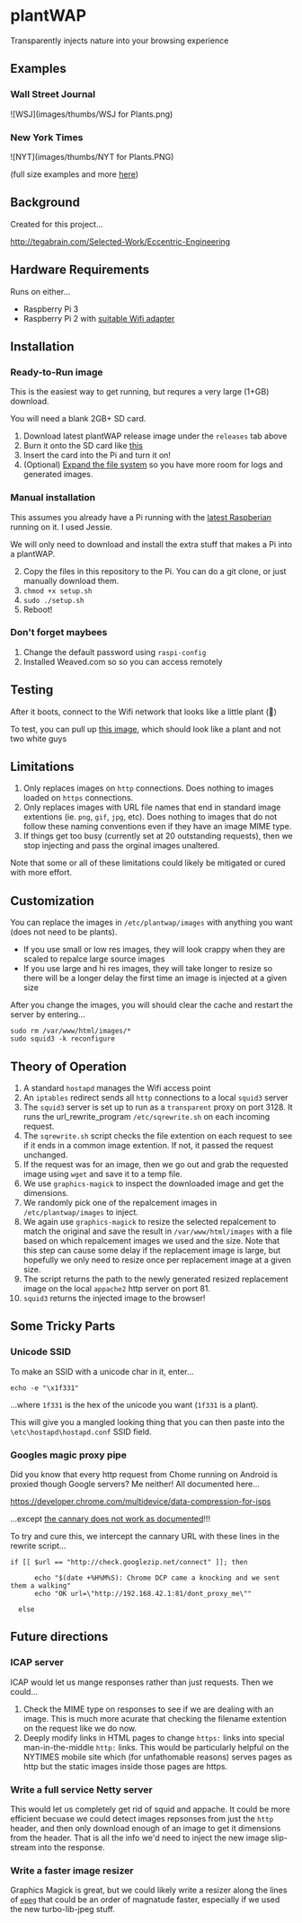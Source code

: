 # plantWAP
Transparently injects nature into your browsing experience

## Examples

### Wall Street Journal 

![WSJ](images/thumbs/WSJ for Plants.png)


### New York Times

![NYT](images/thumbs/NYT for Plants.PNG)

(full size examples and more [here](/images))

## Background

Created for this project...

http://tegabrain.com/Selected-Work/Eccentric-Engineering

## Hardware Requirements

Runs on either... 
 * Raspberry Pi 3 
 * Raspberry Pi 2 with [suitable Wifi adapter](http://amzn.to/1UaJ6wX)

## Installation

### Ready-to-Run image

This is the easiest way to get running, but requres a very large (1+GB) download. 
 
You will need a blank 2GB+ SD card. 

1. Download latest plantWAP release image under the `releases` tab above
2. Burn it onto the SD card like [this](https://www.raspberrypi.org/documentation/installation/installing-images/)
3. Insert the card into the Pi and turn it on! 
4. (Optional) [Expand the file system](http://elinux.org/RPi_Resize_Flash_Partitions) so you have more room for logs and generated images.


### Manual installation

This assumes you already have a Pi running with the [latest Raspberian](https://www.raspberrypi.org/downloads/raspbian/) running on it. I used Jessie.

We will only need to download and install the extra stuff that makes a Pi into a plantWAP. 

2. Copy the files in this repository to the Pi. You can do a git clone, or just manually download them.
3. `chmod +x setup.sh` 
3. `sudo ./setup.sh`
4. Reboot!
 
### Don't forget maybees

1. Change the default password using `raspi-config`
2. Installed Weaved.com so so you can access remotely

## Testing

After it boots, connect to the Wifi network that looks like a little plant (🌱)

To test, you can pull up [this image](http://josh.com/joshpete.gif), which should look like a plant and not two white guys

## Limitations

1. Only replaces images on `http` connections. Does nothing to images loaded on `https` connections.
2. Only replaces images with URL file names that end in standard image extentions (ie. `png`, `gif`, `jpg`, etc). Does nothing to images that do not follow these naming conventions even if they have an image MIME type. 
3. If things get too busy (currently set at 20 outstanding requests), then we stop injecting and pass the orginal images unaltered. 

Note that some or all of these limitations could likely be mitigated or cured with more effort. 

## Customization

You can replace the images in `/etc/plantwap/images` with anything you want (does not need to be plants). 

* If you use small or low res images, they will look crappy when they are scaled to repalce large source images
* If you use large and hi res images, they will take longer to resize so there will be a longer delay the first time an image is injected at a given size


After you change the images, you will should clear the cache and restart the server by entering...

```
sudo rm /var/www/html/images/*
sudo squid3 -k reconfigure
```

## Theory of Operation

1. A standard `hostapd` manages the Wifi access point
2. An `iptables` redirect sends all `http` connections to a local `squid3` server 
2. The `squid3` server is set up to run as a `transparent` proxy on port 3128. It runs the url_rewrite_program `/etc/sqrewrite.sh` on each incoming request.
3. The `sqrewrite.sh` script checks the file extention on each request to see if it ends in a common image extention. If not, it passed the request unchanged.
4. If the request was for an image, then we go out and grab the requested image using `wget` and save it to a temp file. 
5. We use `graphics-magick` to inspect the downloaded image and get the dimensions.
6. We randomly pick one of the repalcement images in `/etc/plantwap/images` to inject. 
7. We again use `graphics-magick` to resize the selected repalcement to match the original and save the result in `/var/www/html/images` with a file based on which repalcement images we used and the size. Note that this step can cause some delay if the replacement image is large, but hopefully we only need to resize once per replacement image at a given size. 
8. The script returns the path to the newly generated resized replacement image on the local `appache2` http server on port 81.
9. `squid3` returns the injected image to the browser!

## Some Tricky Parts

###  Unicode SSID

To make an SSID with a unicode char in it, enter...

`echo -e "\x1f331"`

...where `1f331` is the hex of the unicode you want (`1f331` is a plant). 

This will give you a mangled looking thing that you can then paste into the `\etc\hostapd\hostapd.conf` SSID field. 

### Googles magic proxy pipe

Did you know that every http request from Chome running on Android is proxied though Google servers? Me neither! All documented here...

https://developer.chrome.com/multidevice/data-compression-for-isps

...except [the cannary does not work as documented](https://bugs.chromium.org/p/chromium/issues/detail?id=339473)!!!

To try and cure this, we intercept the cannary URL with these lines in the rewrite script...

  ```
  if [[ $url == "http://check.googlezip.net/connect" ]]; then 

		echo "$(date +%H%M%S): Chrome DCP came a knocking and we sent them a walking"
		echo "OK url=\"http://192.168.42.1:81/dont_proxy_me\""
	
	else
  ```
  
## Future directions
  
### ICAP server
  
  ICAP would let us mange responses rather than just requests. Then we could...
  
  1. Check the MIME type on responses to see if we are dealing with an image. This is much more acurate that checking the filename extention on the request like we do now.
  2. Deeply modify links in HTML pages to change `https:` links into special man-in-the-middle `http:` links. This would be particularly helpful on the NYTIMES mobile site which (for unfathomable reasons) serves pages as http but the static images inside those pages are https. 
  
### Write a full service Netty server

This would let us completely get rid of squid and appache. It could be more efficient becuase we could detect images repsonses from just the `http` header, and then only download enough of an image to get it dimensions from the header. That is all the info we'd need to inject the new image slip-stream  into the response.

### Write a faster image resizer

Graphics Magick is great, but we could likely write a resizer along the lines of [`epeg`](https://github.com/bigjosh/epeg) that could be an order of magnatude faster, especially if we used the new turbo-lib-jpeg stuff. 

